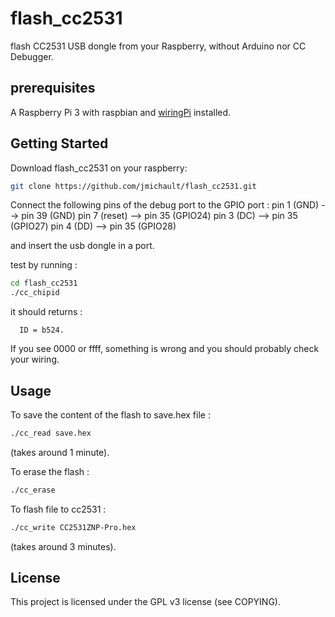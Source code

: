 # flash_cc2531
flash CC2531 USB dongle from your Raspberry, without Arduino nor CC Debugger.

## prerequisites
A Raspberry Pi 3 with raspbian and [wiringPi](http://wiringpi.com/) installed.

## Getting Started

Download flash_cc2531 on your raspberry:
```bash
git clone https://github.com/jmichault/flash_cc2531.git
```
Connect the following pins of the debug port to the GPIO port :
pin 1 (GND)	-->	pin 39 (GND)
pin 7 (reset)	-->	pin 35 (GPIO24)
pin 3 (DC)	-->	pin 35 (GPIO27)
pin 4 (DD)	-->	pin 35 (GPIO28)

and insert the usb dongle in a port.

test by running :
```bash
cd flash_cc2531
./cc_chipid
```
it should returns :
```
  ID = b524.
```
If you see 0000 or ffff, something is wrong and you should probably check your wiring.

## Usage
To save the content of the flash to save.hex file :
```bash
./cc_read save.hex
```
(takes around 1 minute).

To erase the flash :
```bash
./cc_erase
```

To flash file to cc2531 :
```bash
./cc_write CC2531ZNP-Pro.hex
```
(takes around 3 minutes).


## License

This project is licensed under the GPL v3 license (see COPYING).

